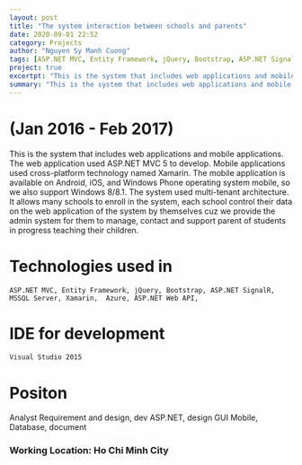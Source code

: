 ```yaml
---
layout: post
title: "The system interaction between schools and parents"
date: 2020-09-01 22:52
category: Projects
author: "Nguyen Sy Manh Cuong"
tags: [ASP.NET MVC, Entity Framework, jQuery, Bootstrap, ASP.NET SignalR, MSSQL Server, Xamarin,  Azure, ASP.NET Web API, Visual Studio]
project: true
excertpt: "This is the system that includes web applications and mobile applications. The web application used ASP.NET MVC 5 to develop. Mobile applications used cross-platform technology named Xamarin. The mobile application is available on Android, iOS,  and Windows Phone operating system mobile, so we also support Windows 8/8.1. The system used multi-tenant architecture. It allows many schools to enroll in the system, each school control their data on the web application of the system by themselves because we provide the admin system for them to manage, contact and support parent of students in progress teaching their children."
summary: "This is the system that includes web applications and mobile applications. The web application used ASP.NET MVC 5 to develop. Mobile applications used cross-platform technology named Xamarin. The mobile application is available on Android, iOS,  and Windows Phone operating system mobile, so we also support Windows 8/8.1. The system used multi-tenant architecture. It allows many schools to enroll in the system, each school control their data on the web application of the system by themselves because we provide the admin system for them to manage, contact and support parent of students in progress teaching their children."
---
```


# (Jan 2016 - Feb 2017)

   This is the system that includes web applications and mobile applications. The web application used ASP.NET MVC 5 to develop. Mobile applications used cross-platform technology named Xamarin. The mobile application is available on Android, iOS,  and Windows Phone operating system mobile, so we also support Windows 8/8.1. The system used multi-tenant architecture. It allows many schools to enroll in the system, each school control their data on the web application of the system by themselves cuz we provide the admin system for them to manage, contact and support parent of students in progress teaching their children.

# Technologies used in

    ASP.NET MVC, Entity Framework, jQuery, Bootstrap, ASP.NET SignalR, MSSQL Server, Xamarin,  Azure, ASP.NET Web API, 

# IDE for development

    Visual Studio 2015

# Positon

Analyst Requirement and design, dev ASP.NET, design GUI Mobile, Database, document


### Working Location: Ho Chi Minh City